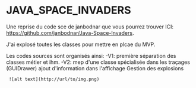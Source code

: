 # JAVA_SPACE_INVADERS
Une reprise du code sce de janbodnar que vous pourrez trouver ICI: https://github.com/janbodnar/Java-Space-Invaders.

J'ai explosé toutes les classes pour mettre en plcae du MVP.


Les codes sources sont organisés ainsi:
-V1: première séparation des classes métier et ihm.
-V2: mep d'une classe spécialisée dans les traçages (GUIDrawer)
     ajout d'information dans l'affichage
     Gestion des explosions
     
     ![alt text](http://url/to/img.png)
